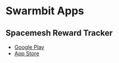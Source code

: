 # Swarmbit Apps

## Spacemesh Reward Tracker

- [Google Play](https://play.google.com/store/apps/details?id=io.swarmbit.spacemesh_reward_tracker)
- [App Store](https://apps.apple.com/pt/app/spacemesh-reward-tracker/id6463492791)